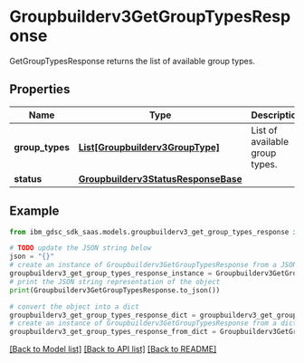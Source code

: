 # Groupbuilderv3GetGroupTypesResponse

GetGroupTypesResponse returns the list of available group types.

## Properties

Name | Type | Description | Notes
------------ | ------------- | ------------- | -------------
**group_types** | [**List[Groupbuilderv3GroupType]**](Groupbuilderv3GroupType.md) | List of available group types. | [optional] 
**status** | [**Groupbuilderv3StatusResponseBase**](Groupbuilderv3StatusResponseBase.md) |  | [optional] 

## Example

```python
from ibm_gdsc_sdk_saas.models.groupbuilderv3_get_group_types_response import Groupbuilderv3GetGroupTypesResponse

# TODO update the JSON string below
json = "{}"
# create an instance of Groupbuilderv3GetGroupTypesResponse from a JSON string
groupbuilderv3_get_group_types_response_instance = Groupbuilderv3GetGroupTypesResponse.from_json(json)
# print the JSON string representation of the object
print(Groupbuilderv3GetGroupTypesResponse.to_json())

# convert the object into a dict
groupbuilderv3_get_group_types_response_dict = groupbuilderv3_get_group_types_response_instance.to_dict()
# create an instance of Groupbuilderv3GetGroupTypesResponse from a dict
groupbuilderv3_get_group_types_response_from_dict = Groupbuilderv3GetGroupTypesResponse.from_dict(groupbuilderv3_get_group_types_response_dict)
```
[[Back to Model list]](../README.md#documentation-for-models) [[Back to API list]](../README.md#documentation-for-api-endpoints) [[Back to README]](../README.md)


